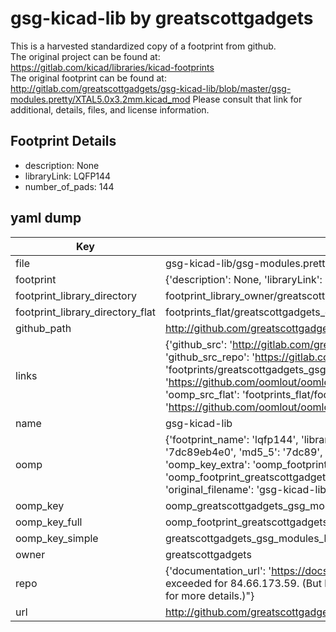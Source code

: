 # gsg-kicad-lib by greatscottgadgets  
This is a harvested standardized copy of a footprint from github.  
The original project can be found at:  
https://gitlab.com/kicad/libraries/kicad-footprints  
The original footprint can be found at:
http://gitlab.com/greatscottgadgets/gsg-kicad-lib/blob/master/gsg-modules.pretty/XTAL5.0x3.2mm.kicad_mod
Please consult that link for additional, details, files, and license information.  
## Footprint Details
* description: None  
* libraryLink: LQFP144  
* number_of_pads: 144  
## yaml dump  
| Key | Value |  
| --- | --- |  
| file | gsg-kicad-lib/gsg-modules.pretty/LQFP144.kicad_mod |  
| footprint | {'description': None, 'libraryLink': 'LQFP144', 'number_of_pads': 144} |  
| footprint_library_directory | footprint_library_owner/greatscottgadgets_gsg-kicad-lib |  
| footprint_library_directory_flat | footprints_flat/greatscottgadgets_gsg_modules_lqfp144/working |  
| github_path | http://github.com/greatscottgadgets/gsg-kicad-lib/blob/master/gsg-modules.pretty/LQFP144.kicad_mod |  
| links | {'github_src': 'http://gitlab.com/greatscottgadgets/gsg-kicad-lib/blob/master/gsg-modules.pretty/XTAL5.0x3.2mm.kicad_mod', 'github_src_repo': 'https://gitlab.com/kicad/libraries/kicad-footprints', 'oomp_bot': 'footprints/greatscottgadgets_gsg_modules_lqfp144/working', 'oomp_bot_github': 'https://github.com/oomlout/oomlout_oomp_footprint_bot/tree/main/footprints/greatscottgadgets_gsg_modules_lqfp144/working', 'oomp_src_flat': 'footprints_flat/footprints_flat/greatscottgadgets_gsg_modules_lqfp144/working', 'oomp_src_flat_github': 'https://github.com/oomlout/oomlout_oomp_footprint_src/tree/main/footprints_flat/greatscottgadgets_gsg_modules_lqfp144/working'} |  
| name | gsg-kicad-lib |  
| oomp | {'footprint_name': 'lqfp144', 'library_name': 'gsg_modules', 'md5': '7dc89eb4e09792b6eb0d4ce1530aad52', 'md5_10': '7dc89eb4e0', 'md5_5': '7dc89', 'md5_6': '7dc89e', 'oomp_key': 'oomp_greatscottgadgets_gsg_modules_lqfp144', 'oomp_key_extra': 'oomp_footprint_greatscottgadgets_gsg_modules_lqfp144', 'oomp_key_full': 'oomp_footprint_greatscottgadgets_gsg_modules_lqfp144_7dc89e', 'oomp_key_simple': 'greatscottgadgets_gsg_modules_lqfp144', 'original_filename': 'gsg-kicad-lib/gsg-modules.pretty/LQFP144.kicad_mod', 'owner_name': 'greatscottgadgets'} |  
| oomp_key | oomp_greatscottgadgets_gsg_modules_lqfp144 |  
| oomp_key_full | oomp_footprint_greatscottgadgets_gsg_modules_lqfp144 |  
| oomp_key_simple | greatscottgadgets_gsg_modules_lqfp144 |  
| owner | greatscottgadgets |  
| repo | {'documentation_url': 'https://docs.github.com/rest/overview/resources-in-the-rest-api#rate-limiting', 'message': "API rate limit exceeded for 84.66.173.59. (But here's the good news: Authenticated requests get a higher rate limit. Check out the documentation for more details.)"} |  
| url | http://github.com/greatscottgadgets/gsg-kicad-lib |  

